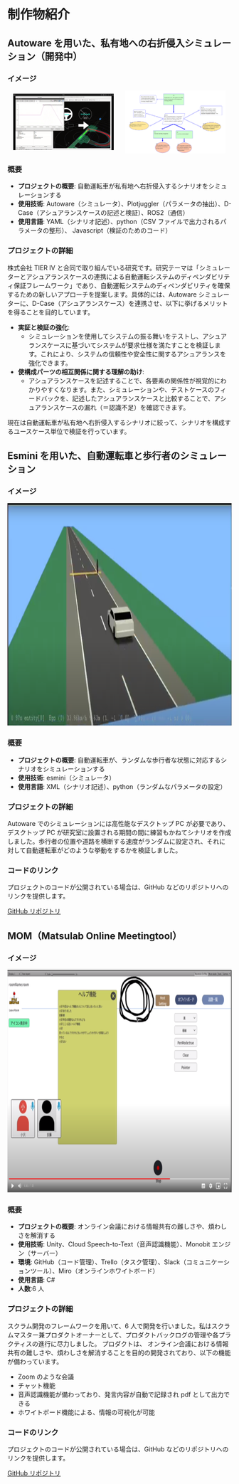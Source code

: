 # 制作物紹介

## Autoware を用いた、私有地への右折侵入シミュレーション（開発中）

### イメージ

<div style="display: flex; justify-content: space-around; align-items: center;">
    <img src="https://raw.githubusercontent.com/kodama3008/kodama3008.github.io/cite/screenshots/TurnRight.png" style="width: 45%;">
    <img src="https://raw.githubusercontent.com/kodama3008/kodama3008.github.io/cite/screenshots/GSN.png" style="width: 45%;">
</div>

### 概要

- **プロジェクトの概要**: 自動運転車が私有地へ右折侵入するシナリオをシミュレーションする
- **使用技術**: Autoware（シミュレータ）、Plotjuggler（パラメータの抽出）、D-Case（アシュアランスケースの記述と検証）、ROS2（通信）
- **使用言語**: YAML（シナリオ記述）、python（CSV ファイルで出力されるパラメータの整形）、 Javascript（検証のためのコード）

### プロジェクトの詳細

株式会社 TIER Ⅳ と合同で取り組んでいる研究です。研究テーマは「シミュレーターとアシュアランスケースの連携による自動運転システムのディペンダビリティ保証フレームワーク」であり、自動運転システムのディペンダビリティを確保するための新しいアプローチを提案します。具体的には、Autoware シミュレーターに、D-Case（アシュアランスケース）を連携させ、以下に挙げるメリットを得ることを目的しています。

- **実証と検証の強化**:
  - シミュレーションを使用してシステムの振る舞いをテストし、アシュアランスケースに基づいてシステムが要求仕様を満たすことを検証します。これにより、システムの信頼性や安全性に関するアシュアランスを強化できます。
- **使構成パーツの相互関係に関する理解の助け**:
  - アシュアランスケースを記述することで、各要素の関係性が視覚的にわかりやすくなります。また、シミュレーションや、テストケースのフィードバックを、記述したアシュアランスケースと比較することで、アシュアランスケースの漏れ（＝認識不足）を確認できます。

現在は自動運転車が私有地へ右折侵入するシナリオに絞って、シナリオを構成するユースケース単位で検証を行っています。

## Esmini を用いた、自動運転車と歩行者のシミュレーション

### イメージ

<img src="https://raw.githubusercontent.com/kodama3008/kodama3008.github.io/cite/screenshots/esmini.png" title="Esmini　シミュレーション" width="800" height="500" >

### 概要

- **プロジェクトの概要**: 自動運転車が、ランダムな歩行者な状態に対応するシナリオをシミュレーションする
- **使用技術**: esmini（シミュレータ）
- **使用言語**: XML（シナリオ記述）、python（ランダムなパラメータの設定）

### プロジェクトの詳細

Autoware でのシミュレーションには高性能なデスクトップ PC が必要であり、デスクトップ PC が研究室に設置される期間の間に練習もかねてシナリオを作成しました。歩行者の位置や道路を横断する速度がランダムに設定され、それに対して自動運転車がどのような挙動をするかを検証しました。

### コードのリンク

プロジェクトのコードが公開されている場合は、GitHub などのリポジトリへのリンクを提供します。

[GitHub リポジトリ](リポジトリのURL)

## MOM（Matsulab Online Meetingtool）

### イメージ

<img src="https://raw.githubusercontent.com/kodama3008/kodama3008.github.io/cite/screenshots/MOM1.png" title="MOM1" width="800" height="500" >

### 概要

- **プロジェクトの概要**: オンライン会議における情報共有の難しさや、煩わしさを解消する
- **使用技術**: Unity、Cloud Speech-to-Text（音声認識機能）、Monobit エンジン（サーバー）
- **環境**: GitHub（コード管理）、Trello（タスク管理）、Slack（コミュニケーションツール）、Miro（オンラインホワイトボード）
- **使用言語**: C#
- **人数**:6 人

### プロジェクトの詳細

スクラム開発のフレームワークを用いて、6 人で開発を行いました。私はスクラムマスター兼プロダクトオーナーとして、プロダクトバックログの管理や各プラクティスの進行に尽力しました。
プロダクトは、 オンライン会議における情報共有の難しさや、煩わしさを解消することを目的の開発されており、以下の機能が備わっています。

- Zoom のような会議
- チャット機能
- 音声認識機能が備わっており、発言内容が自動で記録され pdf として出力できる
- ホワイトボード機能による、情報の可視化が可能

### コードのリンク

プロジェクトのコードが公開されている場合は、GitHub などのリポジトリへのリンクを提供します。

[GitHub リポジトリ](リポジトリのURL)
